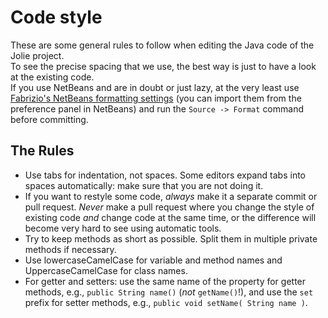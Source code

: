 # Code style

These are some general rules to follow when editing the Java code of the Jolie project.  
To see the precise spacing that we use, the best way is just to have a look at the existing code.  
If you use NetBeans and are in doubt or just lazy, at the very least use [Fabrizio's NetBeans formatting settings](https://github.com/jolie/developers-guide/raw/master/files/netbeans_formatting.zip) \(you can import them from the preference panel in NetBeans\) and run the `Source -> Format` command before committing.

## The Rules

* Use tabs for indentation, not spaces. Some editors expand tabs into spaces automatically: make sure that you are not doing it.
* If you want to restyle some code, _always_ make it a separate commit or pull request. _Never_ make a pull request where you change the style of existing code _and_ change code at the same time, or the difference will become very hard to see using automatic tools.
* Try to keep methods as short as possible. Split them in multiple private methods if necessary.
* Use lowercaseCamelCase for variable and method names and UppercaseCamelCase for class names.
* For getter and setters: use the same name of the property for getter methods, e.g., `public String name()` \(_not_ `getName()`!\), and use the `set` prefix for setter methods, e.g., `public void setName( String name )`.


